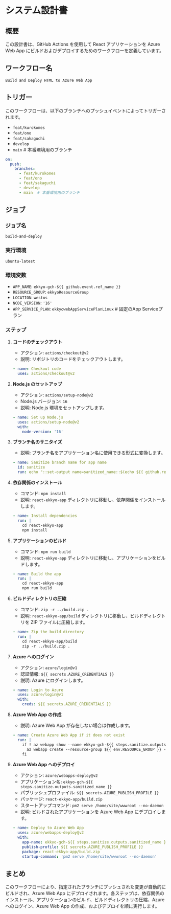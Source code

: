# システム設計書

## 概要
この設計書は、GitHub Actions を使用して React アプリケーションを Azure Web App にビルドおよびデプロイするためのワークフローを定義しています。

## ワークフロー名
`Build and Deploy HTML to Azure Web App`

## トリガー
このワークフローは、以下のブランチへのプッシュイベントによってトリガーされます。
- `feat/kurokomes`
- `feat/ono`
- `feat/sakaguchi`
- `develop`
- `main`  # 本番環境用のブランチ

```yaml
on:
  push:
    branches:
      - feat/kurokomes
      - feat/ono
      - feat/sakaguchi
      - develop
      - main  # 本番環境用のブランチ
```

## ジョブ
### ジョブ名
`build-and-deploy`

### 実行環境
`ubuntu-latest`

### 環境変数
- `APP_NAME`: `ekkyo-gch-${{ github.event.ref_name }}`
- `RESOURCE_GROUP`: `ekkyoResourceGroup`
- `LOCATION`: `westus`
- `NODE_VERSION`: `'16'`
- `APP_SERVICE_PLAN`: `ekkyowebAppServicePlanLinux`  # 固定のApp Serviceプラン

### ステップ
1. **コードのチェックアウト**
    - アクション: `actions/checkout@v2`
    - 説明: リポジトリのコードをチェックアウトします。

    ```yaml
    - name: Checkout code
      uses: actions/checkout@v2
    ```

2. **Node.js のセットアップ**
    - アクション: `actions/setup-node@v2`
    - Node.js バージョン: `16`
    - 説明: Node.js 環境をセットアップします。

    ```yaml
    - name: Set up Node.js
      uses: actions/setup-node@v2
      with:
        node-version: '16'
    ```

3. **ブランチ名のサニタイズ**
    - 説明: ブランチ名をアプリケーション名に使用できる形式に変換します。

    ```yaml
    - name: Sanitize branch name for app name
      id: sanitize
      run: echo "::set-output name=sanitized_name::$(echo ${{ github.ref_name }} | tr '/' '-' | tr '_' '-')"
    ```

4. **依存関係のインストール**
    - コマンド: `npm install`
    - 説明: `react-ekkyo-app` ディレクトリに移動し、依存関係をインストールします。

    ```yaml
    - name: Install dependencies
      run: |
        cd react-ekkyo-app
        npm install
    ```

5. **アプリケーションのビルド**
    - コマンド: `npm run build`
    - 説明: `react-ekkyo-app` ディレクトリに移動し、アプリケーションをビルドします。

    ```yaml
    - name: Build the app
      run: |
        cd react-ekkyo-app
        npm run build
    ```

6. **ビルドディレクトリの圧縮**
    - コマンド: `zip -r ../build.zip .`
    - 説明: `react-ekkyo-app/build` ディレクトリに移動し、ビルドディレクトリを ZIP ファイルに圧縮します。

    ```yaml
    - name: Zip the build directory
      run: |
        cd react-ekkyo-app/build
        zip -r ../build.zip .
    ```

7. **Azure へのログイン**
    - アクション: `azure/login@v1`
    - 認証情報: `${{ secrets.AZURE_CREDENTIALS }}`
    - 説明: Azure にログインします。

    ```yaml
    - name: Login to Azure
      uses: azure/login@v1
      with:
        creds: ${{ secrets.AZURE_CREDENTIALS }}
    ```

8. **Azure Web App の作成**
    - 説明: Azure Web App が存在しない場合は作成します。

    ```yaml
    - name: Create Azure Web App if it does not exist
      run: |
        if ! az webapp show --name ekkyo-gch-${{ steps.sanitize.outputs.sanitized_name }} --resource-group ${{ env.RESOURCE_GROUP }}; then
          az webapp create --resource-group ${{ env.RESOURCE_GROUP }} --plan ${{ env.APP_SERVICE_PLAN }} --name ekkyo-gch-${{ steps.sanitize.outputs.sanitized_name }} --runtime "NODE|16-lts"
        fi
    ```

9. **Azure Web App へのデプロイ**
    - アクション: `azure/webapps-deploy@v2`
    - アプリケーション名: `ekkyo-gch-${{ steps.sanitize.outputs.sanitized_name }}`
    - パブリッシュプロファイル: `${{ secrets.AZURE_PUBLISH_PROFILE }}`
    - パッケージ: `react-ekkyo-app/build.zip`
    - スタートアップコマンド: `pm2 serve /home/site/wwwroot --no-daemon`
    - 説明: ビルドされたアプリケーションを Azure Web App にデプロイします。

    ```yaml
    - name: Deploy to Azure Web App
      uses: azure/webapps-deploy@v2
      with:
        app-name: ekkyo-gch-${{ steps.sanitize.outputs.sanitized_name }}
        publish-profile: ${{ secrets.AZURE_PUBLISH_PROFILE }}
        package: react-ekkyo-app/build.zip
        startup-command: 'pm2 serve /home/site/wwwroot --no-daemon'
    ```

## まとめ
このワークフローにより、指定されたブランチにプッシュされた変更が自動的にビルドされ、Azure Web App にデプロイされます。各ステップは、依存関係のインストール、アプリケーションのビルド、ビルドディレクトリの圧縮、Azure へのログイン、Azure Web App の作成、およびデプロイを順に実行します。
